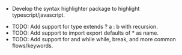 - Develop the syntax highlighter package to highlight typescript/javascript.
<!-- - "<" tag may only appear after a = operator, after an arrow or after a return.
- "<" comparison only appears between two values (variables, numbers, etc).
- "<" type appears only after a type defintion/type name/type generic right next to a parenthesis that ends with an arrow/type generic right after a function's name.
- Also, extends/commas, etc are also types. -->

- TODO: Add support for type extends ? a : b with recursion.
- TODO: Add support to import export defaults of \* as name.
- TODO: Add support for and while while, break, and more common flows/keywords.
